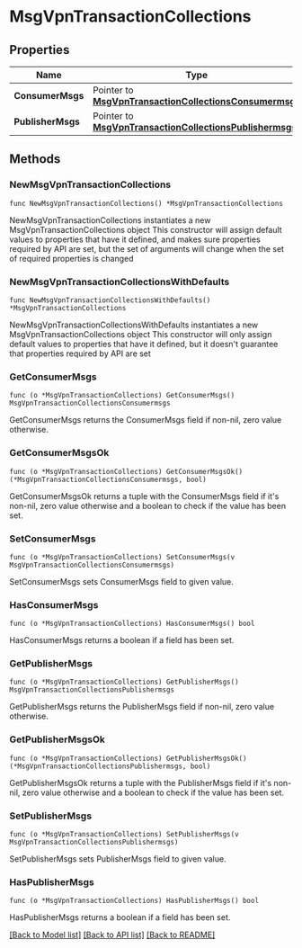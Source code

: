 # MsgVpnTransactionCollections

## Properties

Name | Type | Description | Notes
------------ | ------------- | ------------- | -------------
**ConsumerMsgs** | Pointer to [**MsgVpnTransactionCollectionsConsumermsgs**](MsgVpnTransactionCollectionsConsumermsgs.md) |  | [optional] 
**PublisherMsgs** | Pointer to [**MsgVpnTransactionCollectionsPublishermsgs**](MsgVpnTransactionCollectionsPublishermsgs.md) |  | [optional] 

## Methods

### NewMsgVpnTransactionCollections

`func NewMsgVpnTransactionCollections() *MsgVpnTransactionCollections`

NewMsgVpnTransactionCollections instantiates a new MsgVpnTransactionCollections object
This constructor will assign default values to properties that have it defined,
and makes sure properties required by API are set, but the set of arguments
will change when the set of required properties is changed

### NewMsgVpnTransactionCollectionsWithDefaults

`func NewMsgVpnTransactionCollectionsWithDefaults() *MsgVpnTransactionCollections`

NewMsgVpnTransactionCollectionsWithDefaults instantiates a new MsgVpnTransactionCollections object
This constructor will only assign default values to properties that have it defined,
but it doesn't guarantee that properties required by API are set

### GetConsumerMsgs

`func (o *MsgVpnTransactionCollections) GetConsumerMsgs() MsgVpnTransactionCollectionsConsumermsgs`

GetConsumerMsgs returns the ConsumerMsgs field if non-nil, zero value otherwise.

### GetConsumerMsgsOk

`func (o *MsgVpnTransactionCollections) GetConsumerMsgsOk() (*MsgVpnTransactionCollectionsConsumermsgs, bool)`

GetConsumerMsgsOk returns a tuple with the ConsumerMsgs field if it's non-nil, zero value otherwise
and a boolean to check if the value has been set.

### SetConsumerMsgs

`func (o *MsgVpnTransactionCollections) SetConsumerMsgs(v MsgVpnTransactionCollectionsConsumermsgs)`

SetConsumerMsgs sets ConsumerMsgs field to given value.

### HasConsumerMsgs

`func (o *MsgVpnTransactionCollections) HasConsumerMsgs() bool`

HasConsumerMsgs returns a boolean if a field has been set.

### GetPublisherMsgs

`func (o *MsgVpnTransactionCollections) GetPublisherMsgs() MsgVpnTransactionCollectionsPublishermsgs`

GetPublisherMsgs returns the PublisherMsgs field if non-nil, zero value otherwise.

### GetPublisherMsgsOk

`func (o *MsgVpnTransactionCollections) GetPublisherMsgsOk() (*MsgVpnTransactionCollectionsPublishermsgs, bool)`

GetPublisherMsgsOk returns a tuple with the PublisherMsgs field if it's non-nil, zero value otherwise
and a boolean to check if the value has been set.

### SetPublisherMsgs

`func (o *MsgVpnTransactionCollections) SetPublisherMsgs(v MsgVpnTransactionCollectionsPublishermsgs)`

SetPublisherMsgs sets PublisherMsgs field to given value.

### HasPublisherMsgs

`func (o *MsgVpnTransactionCollections) HasPublisherMsgs() bool`

HasPublisherMsgs returns a boolean if a field has been set.


[[Back to Model list]](../README.md#documentation-for-models) [[Back to API list]](../README.md#documentation-for-api-endpoints) [[Back to README]](../README.md)


